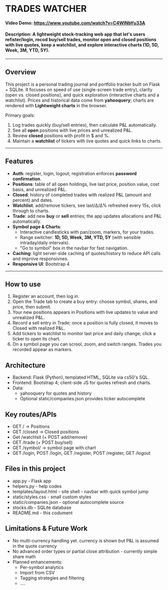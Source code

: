 # TRADES WATCHER
#### Video Demo:  <https://www.youtube.com/watch?v=C4WlNbYu33A>
#### Description: A lightweight stock-tracking web app that let's users refister/login, recod buy/sell trades, monitor open and closed positions with live quotes, keep a watchlist, and explore interactive charts (1D, 5D, Week, 3M, YTD, 5Y).

---

## Overview
This project is a personal trading journal and portfolio tracker built on Flask + SQLite. It focuses on speed of use (single-screen trade entry), clarity (open vs. closed positions), and quick exploration (interactive charts and a watchlist). Prices and historical data come from **yahooquery**; charts are rendered with **Lightweight charts** in the browser.

Primary goals:
1. Log trades quickly (buy/sell entries), then calculate P&L automatically.
2. See all **open** positions with live prices and unrealized P&L.
3. Review **closed** positions with profit in $ and %.
4. Maintain a **watchlist** of tickers with live quotes and quick links to charts.

---

## Features
- **Auth**: register, login, logout; registration enforces **password confirmation**.
- **Positions**: table of all open holdings, live last price, position value, cost basis, and unrealized P&L.
- **Closed**: history of completed trades with realized P&L (amount and percent) and dates.
- **Watchlist**: add/remove tickers, see last/Δ/Δ% refreshed every 15s, click through to charts.
- **Trade**: add new **buy** or **sell** entries; the app updates allocations and P&L automatically.
- **Symbol page & Charts**:
    - Interactive candlesticks with pan/zoom, markers, for your trades.
    - Range switcher: **1D, 5D, Week, 3M, YTD, 5Y** (with sensible intraday/daily intervals).
    - "Go to symbol" box in the navbar for fast navigation.
- **Caching**: light server-side caching of quotes/history to reduce API calls and improve responsivnes.
- **Responsive UI**: Bootstrap 4

---

## How to use
1. Register an account, then log in.
2. Open the Trade tab to create a buy entry: choose symbol, shares, and price, then submit.
3. Your new positions appears in Positions with live updates to value and unrealized P&L.
4. Record a sell entry in Trade; once a position is fully closed, it moves to Closed with realized P&L.
5. Add tickers to watchlist to monitor last price and daily change; click a ticker to open its chart.
6. On a symbol page you can scrool, zoom, and switch ranges. Trades you recorded appear as markers.


## Architecture
- Backend: Flask (Python), templated HTML, SQLite via cs50's SQL.
- Frontend: Bootstrap 4; client-side JS for quotes refresh and charts.
- Data:
    - yahooquery for quotes and history
    - Optional static/companies.json provides ticker autocomplete

## Key routes/APIs
- GET / -> Positions
- GET /closed -> Closed positions
- Get /watchlsit (+ POST add/remove)
- GET /trade (+ POST buy/sell)
- GET /symbol/<SYM> -> symbol page with chart
- GET /login, POST /login, GET /register, POST /register, GET /logout

## Files in this project
- app.py - Flask app
- helpers.py - help codes
- templates/layout.html - site shell - navbar with quick symbol jump
- static/styles.css - small custom styles
- static/companies.json - optional autocomplete source
- stocks.db - SQLite database
- README.md - this codument

## Limitations & Future Work
- No multi-currency handling yet. currency is shown but P&L is assumed in the quote currency
- No advanced order types or partial close attribution - currently simple share math
- Planned enhancements:
    - Per-symbol analytics
    - Import from CSV
    - Tagging strategies and filtering
    - ....



